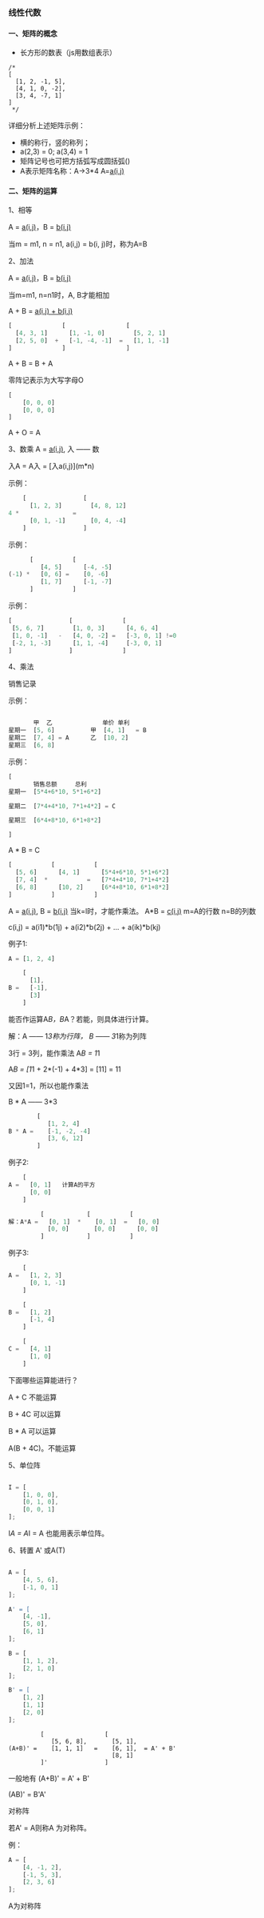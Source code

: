 ### 线性代数

#### 一、矩阵的概念

* 长方形的数表（js用数组表示）

```
/*
[
  [1, 2, -1, 5],
  [4, 1, 0, -2],
  [3, 4, -7, 1]
]
 */
```

详细分析上述矩阵示例：

* 横的称行，竖的称列；
* a(2,3) = 0; a(3,4) = 1
* 矩阵记号也可把方括弧写成圆括弧()
* A表示矩阵名称：A->3*4   A=[a(i,j)](3*4)

#### 二、矩阵的运算

1、相等

A = [a(i,j)](m*n)，B = [b(i,j)](m1*n1)

当m = m1, n = n1, a(i,j) = b(i, j)时，称为A=B

2、加法

A = [a(i,j)](m*n)，B = [b(i,j)](m1*n1)

当m=m1, n=n1时，A, B才能相加

A + B = [a(i,j) + b(i,j)](m*n)

```js
[              [                 [
  [4, 3, 1]      [1, -1, 0]        [5, 2, 1]
  [2, 5, 0]  +   [-1, -4, -1]  =   [1, 1, -1]
]              ]                 ]
```

A + B = B + A

零阵记表示为大写字母O

```js
[
	[0, 0, 0]
	[0, 0, 0]
]
```

A + O = A

3、数乘
A = [a(i,j)](m*n), 入 —— 数

入A = A入 = \[入a(i,j)\]\(m*n\)

示例：

```js
    [                [
      [1, 2, 3]        [4, 8, 12]
4 *               = 
      [0, 1, -1]       [0, 4, -4]
    ]                ]
```


示例：

```js
      [           [
         [4, 5]      [-4, -5]
(-1) *   [0, 6] =    [0, -6]
         [1, 7]      [-1, -7]
      ]           ]
```

示例：

```js
[                [              [
 [5, 6, 7]        [1, 0, 3]      [4, 6, 4]
 [1, 0, -1]   -   [4, 0, -2] =   [-3, 0, 1] !=0
 [-2, 1, -3]      [1, 1, -4]     [-3, 0, 1] 
]                ]              ] 
```

4、乘法

销售记录

示例：

```js

       甲  乙              单价 单利
星期一  [5, 6]          甲  [4, 1]   = B
星期二  [7, 4] = A      乙  [10, 2]
星期三  [6, 8]
```

示例：

```js
[
       销售总额     总利
星期一  [5*4+6*10, 5*1+6*2]

星期二  [7*4+4*10, 7*1+4*2] = C

星期三  [6*4+8*10, 6*1+8*2]

]
```

A * B = C

```js
[           [           [
  [5, 6]      [4, 1]      [5*4+6*10, 5*1+6*2]
  [7, 4]  *           =   [7*4+4*10, 7*1+4*2]
  [6, 8]      [10, 2]     [6*4+8*10, 6*1+8*2]
]           ]           ]
```

A = [a(i,j)](m*k), B = [b(i,j)](l*n)
当k=l时，才能作乘法。
A*B = [c(i,j)](m*n)  m=A的行数 n=B的列数

c(i,j) = a(i1)*b(1j) + a(i2)*b(2j) + ... + a(ik)*b(kj)

例子1:

```js
A = [1, 2, 4]

    [
      [1],
B =   [-1],
      [3]
    ]
```

能否作运算A*B，B*A？若能，则具体进行计算。

解：A —— 1*3称为行阵，
   B —— 3*1称为列阵

3行 = 3列，能作乘法 A*B = 1*1

A*B = [1*1 + 2*(-1) + 4*3] = [11] = 11

又因1=1，所以也能作乘法

B * A —— 3*3

```js
        [
           [1, 2, 4]
B * A =    [-1, -2, -4]
           [3, 6, 12]
        ]
```

例子2:

```js
	[
A =   [0, 1]   计算A的平方
      [0, 0]
    ]

         [            [           [
解：A*A =   [0, 1]  *    [0, 1]  =   [0, 0]
           [0, 0]       [0, 0]      [0, 0]
         ]            ]           ]
```


例子3:

```js
    [
A =   [1, 2, 3]
      [0, 1, -1]
    ]

    [
B =   [1, 2]
      [-1, 4]
    ]

    [
C =   [4, 1]
      [1, 0]
    ]
```

下面哪些运算能进行？

A + C 不能运算


B + 4C 可以运算


B * A 可以运算


A(B + 4C)。不能运算

5、单位阵

```js

I = [
	[1, 0, 0],
	[0, 1, 0],
	[0, 0, 1]
];

```

I*A = A*I = A
也能用表示单位阵。

6、转置 A' 或A(T)	

```js

A = [
	[4, 5, 6],
	[-1, 0, 1]
];

A' = [
	[4, -1],
	[5, 0],
	[6, 1]
];

B = [
	[1, 1, 2],
	[2, 1, 0]
];

B' = [
	[1, 2]
	[1, 1]
	[2, 0]
];

```

```
	     [                 [
		    [5, 6, 8],       [5, 1],
(A+B)' = 	[1, 1, 1]   =    [6, 1],  = A' + B'
                             [8, 1]
	     ]'                ]
```

一般地有 (A+B)' = A' + B'

(AB)' = B'A'

对称阵

若A' = A则称A	为对称阵。

例：

```js
A = [
	[4, -1, 2],
	[-1, 5, 3],
	[2, 3, 6]
];
```

A为对称阵

